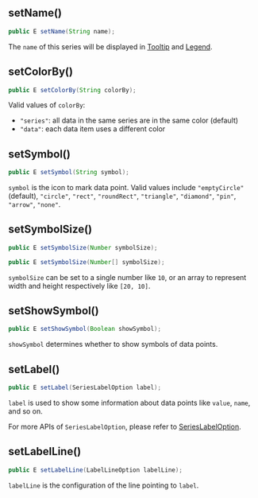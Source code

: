 ## setName()

```java
public E setName(String name);
```

The `name` of this series will be displayed in [Tooltip](component-apis/tooltip) and [Legend](component-apis/legend).

## setColorBy()

```java
public E setColorBy(String colorBy);
```

Valid values of `colorBy`:
- `"series"`: all data in the same series are in the same color (default)
- `"data"`: each data item uses a different color

## setSymbol()

```java
public E setSymbol(String symbol);
```

`symbol` is the icon to mark data point. Valid values include `"emptyCircle"` (default), `"circle"`, `"rect"`, `"roundRect"`, `"triangle"`, `"diamond"`, `"pin"`, `"arrow"`, `"none"`.

## setSymbolSize()

```java
public E setSymbolSize(Number symbolSize);

public E setSymbolSize(Number[] symbolSize);
```

`symbolSize` can be set to a single number like `10`, or an array to represent width and height respectively like `[20, 10]`.

## setShowSymbol()

```java
public E setShowSymbol(Boolean showSymbol);
```

`showSymbol` determines whether to show symbols of data points.

## setLabel()

```java
public E setLabel(SeriesLabelOption label);
```

`label` is used to show some information about data points like `value`, `name`, and so on.

For more APIs of `SeriesLabelOption`, please refer to [SeriesLabelOption](component-apis/series-label-option).

## setLabelLine()

```java
public E setLabelLine(LabelLineOption labelLine);
```

`labelLine` is the configuration of the line pointing to `label`.


